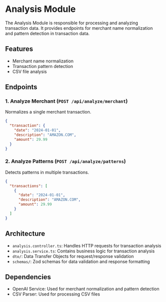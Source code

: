 # Analysis Module

The Analysis Module is responsible for processing and analyzing transaction data. It provides endpoints for merchant name normalization and pattern detection in transaction data.

## Features

- Merchant name normalization
- Transaction pattern detection
- CSV file analysis

## Endpoints

### 1. Analyze Merchant (`POST /api/analyze/merchant`)

Normalizes a single merchant transaction.

```json
{
  "transaction": {
    "date": "2024-01-01",
    "description": "AMAZON.COM",
    "amount": 29.99
  }
}
```

### 2. Analyze Patterns (`POST /api/analyze/patterns`)

Detects patterns in multiple transactions.

```json
{
  "transactions": [
    {
      "date": "2024-01-01",
      "description": "AMAZON.COM",
      "amount": 29.99
    }
  ]
}
```

## Architecture

- `analysis.controller.ts`: Handles HTTP requests for transaction analysis
- `analysis.service.ts`: Contains business logic for transaction analysis
- `dto/`: Data Transfer Objects for request/response validation
- `schemas/`: Zod schemas for data validation and response formatting

## Dependencies

- OpenAI Service: Used for merchant normalization and pattern detection
- CSV Parser: Used for processing CSV files
